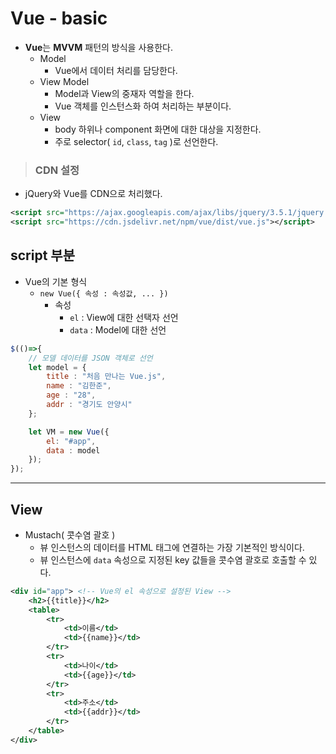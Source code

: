# Vue - basic
- **Vue**는 **MVVM** 패턴의 방식을 사용한다.
  - Model
    - Vue에서 데이터 처리를 담당한다.
  - View Model
    - Model과 View의 중재자 역할을 한다.
    - Vue 객체를 인스턴스화 하여 처리하는 부분이다.
  - View
    - body 하위나 component 화면에 대한 대상을 지정한다.
    - 주로 selector( ```id```, ```class```, ```tag``` )로 선언한다.

> ### CDN 설정
- jQuery와 Vue를 CDN으로 처리했다.
```xml
<script src="https://ajax.googleapis.com/ajax/libs/jquery/3.5.1/jquery.min.js"></script>
<script src="https://cdn.jsdelivr.net/npm/vue/dist/vue.js"></script>
```

## script 부분
- Vue의 기본 형식
  - ```new Vue({ 속성 : 속성값, ... })```
    - 속성
      - ```el``` : View에 대한 선택자 선언
      - ```data``` : Model에 대한 선언
```javascript
$(()=>{
    // 모델 데이터를 JSON 객체로 선언
    let model = {
        title : "처음 만나는 Vue.js",
        name : "김한준",
        age : "28",
        addr : "경기도 안양시"
    };

    let VM = new Vue({
        el: "#app",
        data : model
    });
});
```

***
## View
- Mustach( 콧수염 괄호 )
  - 뷰 인스턴스의 데이터를 HTML 태그에 연결하는 가장 기본적인 방식이다.
  - 뷰 인스턴스에 ```data``` 속성으로 지정된 key 값들을 콧수염 괄호로 호출할 수 있다.
```xml
<div id="app"> <!-- Vue의 el 속성으로 설정된 View -->
    <h2>{{title}}</h2>
    <table>
        <tr>
            <td>이름</td>
            <td>{{name}}</td>
        </tr>
        <tr>
            <td>나이</td>
            <td>{{age}}</td>
        </tr>
        <tr>
            <td>주소</td>
            <td>{{addr}}</td>
        </tr>
    </table>  
</div>
```
